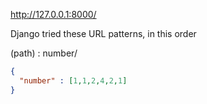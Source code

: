 http://127.0.0.1:8000/

Django tried these URL patterns, in this order

(path) : number/

``` json
{
  "number" : [1,1,2,4,2,1] 
}
```